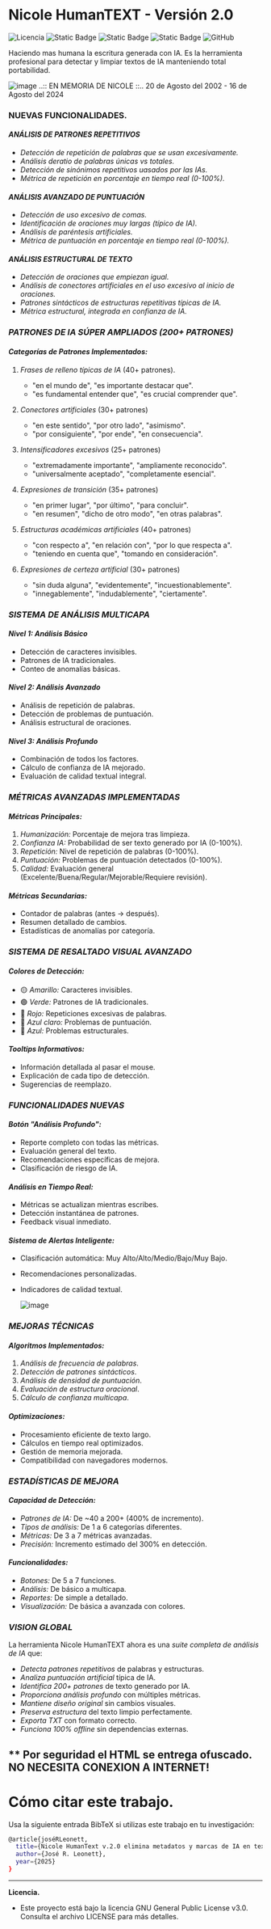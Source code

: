 # Nicole HumanTEXT - Versión 2.0
![Licencia](https://img.shields.io/badge/Licencia-GNU%20GPL%20v3-blue)
![Static Badge](https://img.shields.io/badge/HTML-5%2B-orange)
![Static Badge](https://img.shields.io/badge/Java-8%2B-red)
![Static Badge](https://img.shields.io/badge/CSS-3%2B-blue)
![GitHub](https://img.shields.io/badge/Estado-Activo-brightgreen)

Haciendo mas humana la escritura generada con IA. Es la herramienta profesional para detectar y limpiar textos de IA manteniendo total portabilidad.

![image](https://github.com/jrleonett/Nicole-HumanTEXT-/blob/main/Nicole.jpg)
..:: EN MEMORIA DE NICOLE ::..
20 de Agosto del 2002 - 16 de Agosto del 2024


### NUEVAS FUNCIONALIDADES.

#### *ANÁLISIS DE PATRONES REPETITIVOS*
- *Detección de repetición de palabras que se usan excesivamente.*
- *Análisis deratio de palabras únicas vs totales.*
- *Detección de sinónimos repetitivos uasados por las IAs.*
- *Métrica de repetición en porcentaje en tiempo real (0-100%).*

#### *ANÁLISIS AVANZADO DE PUNTUACIÓN*
- *Detección de uso excesivo de comas.*
- *Identificación de oraciones muy largas (típico de IA).*
- *Análisis de paréntesis artificiales.*
- *Métrica de puntuación en porcentaje en tiempo real (0-100%).*

#### *ANÁLISIS ESTRUCTURAL DE TEXTO*
- *Detección de oraciones que empiezan igual.*
- *Análisis de conectores artificiales en el uso excesivo al inicio de oraciones.*
- *Patrones sintácticos de estructuras repetitivas típicas de IA.*
- *Métrica estructural, integrada en confianza de IA.*

### *PATRONES DE IA SÚPER AMPLIADOS (200+ PATRONES)*

#### *Categorías de Patrones Implementados:*
1. *Frases de relleno típicas de IA* (40+ patrones).
   - "en el mundo de", "es importante destacar que".
   - "es fundamental entender que", "es crucial comprender que".

2. *Conectores artificiales* (30+ patrones)
   - "en este sentido", "por otro lado", "asimismo".
   - "por consiguiente", "por ende", "en consecuencia".

3. *Intensificadores excesivos* (25+ patrones)
   - "extremadamente importante", "ampliamente reconocido".
   - "universalmente aceptado", "completamente esencial".

4. *Expresiones de transición* (35+ patrones)
   - "en primer lugar", "por último", "para concluir".
   - "en resumen", "dicho de otro modo", "en otras palabras".

5. *Estructuras académicas artificiales* (40+ patrones)
   - "con respecto a", "en relación con", "por lo que respecta a".
   - "teniendo en cuenta que", "tomando en consideración".

6. *Expresiones de certeza artificial* (30+ patrones)
   - "sin duda alguna", "evidentemente", "incuestionablemente".
   - "innegablemente", "indudablemente", "ciertamente".

### *SISTEMA DE ANÁLISIS MULTICAPA*

#### *Nivel 1: Análisis Básico*
- Detección de caracteres invisibles.
- Patrones de IA tradicionales.
- Conteo de anomalías básicas.

#### *Nivel 2: Análisis Avanzado*
- Análisis de repetición de palabras.
- Detección de problemas de puntuación.
- Análisis estructural de oraciones.

#### *Nivel 3: Análisis Profundo*
- Combinación de todos los factores.
- Cálculo de confianza de IA mejorado.
- Evaluación de calidad textual integral.

### *MÉTRICAS AVANZADAS IMPLEMENTADAS*

#### *Métricas Principales:*
1. *Humanización:* Porcentaje de mejora tras limpieza.
2. *Confianza IA:* Probabilidad de ser texto generado por IA (0-100%).
3. *Repetición:* Nivel de repetición de palabras (0-100%).
4. *Puntuación:* Problemas de puntuación detectados (0-100%).
5. *Calidad:* Evaluación general (Excelente/Buena/Regular/Mejorable/Requiere revisión).

#### *Métricas Secundarias:*
- Contador de palabras (antes → después).
- Resumen detallado de cambios.
- Estadísticas de anomalías por categoría.

### *SISTEMA DE RESALTADO VISUAL AVANZADO*

#### *Colores de Detección:*
- 🟡 *Amarillo:* Caracteres invisibles.
- 🟢 *Verde:* Patrones de IA tradicionales.
- 🔴 *Rojo:* Repeticiones excesivas de palabras.
- 🔵 *Azul claro:* Problemas de puntuación.
- 🔵 *Azul:* Problemas estructurales.

#### *Tooltips Informativos:*
- Información detallada al pasar el mouse.
- Explicación de cada tipo de detección.
- Sugerencias de reemplazo.

### *FUNCIONALIDADES NUEVAS*

#### *Botón "Análisis Profundo":*
- Reporte completo con todas las métricas.
- Evaluación general del texto.
- Recomendaciones específicas de mejora.
- Clasificación de riesgo de IA.

#### *Análisis en Tiempo Real:*
- Métricas se actualizan mientras escribes.
- Detección instantánea de patrones.
- Feedback visual inmediato.

#### *Sistema de Alertas Inteligente:*
- Clasificación automática: Muy Alto/Alto/Medio/Bajo/Muy Bajo.
- Recomendaciones personalizadas.
- Indicadores de calidad textual.

  ![image](https://github.com/jrleonett/Nicole-HumanTEXT-/blob/main/nicole2.jpg)

### *MEJORAS TÉCNICAS*

#### *Algoritmos Implementados:*
1. *Análisis de frecuencia de palabras*.
2. *Detección de patrones sintácticos*.
3. *Análisis de densidad de puntuación*.
4. *Evaluación de estructura oracional*.
5. *Cálculo de confianza multicapa*.

#### *Optimizaciones:*
- Procesamiento eficiente de texto largo.
- Cálculos en tiempo real optimizados.
- Gestión de memoria mejorada.
- Compatibilidad con navegadores modernos.

### *ESTADÍSTICAS DE MEJORA*

#### *Capacidad de Detección:*
- *Patrones de IA:* De ~40 a 200+ (400% de incremento).
- *Tipos de análisis:* De 1 a 6 categorías diferentes.
- *Métricas:* De 3 a 7 métricas avanzadas.
- *Precisión:* Incremento estimado del 300% en detección.

#### *Funcionalidades:*
- *Botones:* De 5 a 7 funciones.
- *Análisis:* De básico a multicapa.
- *Reportes:* De simple a detallado.
- *Visualización:* De básica a avanzada con colores.

### *VISION GLOBAL*

La herramienta Nicole HumanTEXT ahora es una *suite completa de análisis de IA* que:

- *Detecta patrones repetitivos* de palabras y estructuras.
- *Analiza puntuación artificial* típica de IA.
- *Identifica 200+ patrones* de texto generado por IA.
- *Proporciona análisis profundo* con múltiples métricas.
- *Mantiene diseño original* sin cambios visuales.
- *Preserva estructura* del texto limpio perfectamente.
- *Exporta TXT* con formato correcto.
- *Funciona 100% offline* sin dependencias externas.

** Por seguridad el HTML se entrega ofuscado. NO NECESITA CONEXION A INTERNET!
---
# Cómo citar este trabajo.
Usa la siguiente entrada BibTeX si utilizas este trabajo en tu investigación:
```bash
@article{joséRLeonett,
  title={Nicole HumanText v.2.0 elimina metadatos y marcas de IA en textos},
  author={José R. Leonett},
  year={2025}
}
```
---

**Licencia.**
- Este proyecto está bajo la licencia GNU General Public License v3.0. Consulta el archivo LICENSE para más detalles.


